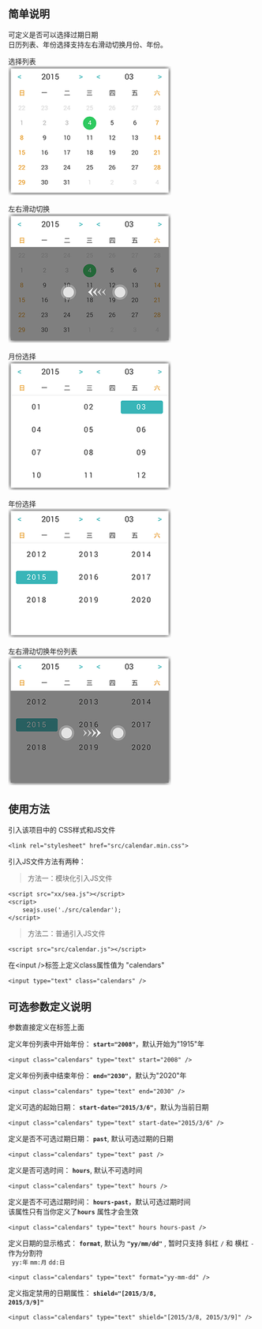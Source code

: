 简单说明
-------

可定义是否可以选择过期日期   
日历列表、年份选择支持左右滑动切换月份、年份。   


选择列表  
![选择列表](src/assets/images/4.png '选择列表')

左右滑动切换    
![左右滑动切换](src/assets/images/4-1.png '左右滑动切换')

月份选择    
![月份选择](src/assets/images/1.png '月份选择')

年份选择    
![年份选择](src/assets/images/2.png '年份选择')

左右滑动切换年份列表    
![左右滑动切换年份列表](src/assets/images/2-1.png '左右滑动切换年份列表')


## 使用方法

引入该项目中的 CSS样式和JS文件

	<link rel="stylesheet" href="src/calendar.min.css">

引入JS文件方法有两种：  
 
>方法一：模块化引入JS文件

	<script src="xx/sea.js"></script>
	<script>
	    seajs.use('./src/calendar');
	</script>

>方法二：普通引入JS文件

	<script src="src/calendar.js"></script>

在<input /\>标签上定义class属性值为 "calendars"

	<input type="text" class="calendars" />


## 可选参数定义说明

参数直接定义在标签上面

定义年份列表中开始年份： <code>**start="2008"**</code>，默认开始为"1915"年

	<input class="calendars" type="text" start="2008" />

定义年份列表中结束年份： <code>**end="2030"**</code>，默认为"2020"年
	
	<input class="calendars" type="text" end="2030" />

定义可选的起始日期： <code>**start-date="2015/3/6"**</code>，默认为当前日期

	<input class="calendars" type="text" start-date="2015/3/6" />

定义是否不可选过期日期： <code>**past**</code>, 默认可选过期的日期
	
	<input class="calendars" type="text" past />


定义是否可选时间： <code>**hours**</code>, 默认不可选时间
	
	<input class="calendars" type="text" hours />

定义是否不可选过期时间： <code>**hours-past**</code>，默认可选过期时间    
该属性只有当你定义了<code>**hours**</code> 属性才会生效

	<input class="calendars" type="text" hours hours-past />

定义日期的显示格式： <code>**format**</code>, 默认为 <code>**"yy/mm/dd"**</code> , 暂时只支持 斜杠 <code>/</code> 和 横杠 <code>-</code> 作为分割符   
<code> yy:年</code> <code>mm:月</code> <code>dd:日</code>
	 
	<input class="calendars" type="text" format="yy-mm-dd" />

定义指定禁用的日期属性： <code>**shield="[2015/3/8, 2015/3/9]"**</code>
	
	<input class="calendars" type="text" shield="[2015/3/8, 2015/3/9]" />


